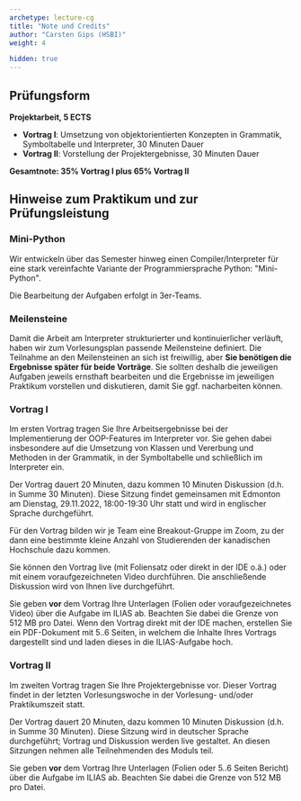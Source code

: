 ```yaml
---
archetype: lecture-cg
title: "Note und Credits"
author: "Carsten Gips (HSBI)"
weight: 4

hidden: true
---
```



## Prüfungsform

**Projektarbeit, 5 ECTS**

-   **Vortrag I**: Umsetzung von objektorientierten Konzepten in Grammatik,
    Symboltabelle und Interpreter, 30 Minuten Dauer
-   **Vortrag II**: Vorstellung der Projektergebnisse, 30 Minuten Dauer

**Gesamtnote: 35% Vortrag I plus 65% Vortrag II**


## Hinweise zum Praktikum und zur Prüfungsleistung

### Mini-Python

Wir entwickeln über das Semester hinweg einen Compiler/Interpreter für eine stark
vereinfachte Variante der Programmiersprache Python: "Mini-Python".

Die Bearbeitung der Aufgaben erfolgt in 3er-Teams.

### Meilensteine

Damit die Arbeit am Interpreter strukturierter und kontinuierlicher verläuft, haben
wir zum Vorlesungsplan passende Meilensteine definiert. Die Teilnahme an den
Meilensteinen an sich ist freiwillig, aber **Sie benötigen die Ergebnisse später
für beide Vorträge**. Sie sollten deshalb die jeweiligen Aufgaben jeweils ernsthaft
bearbeiten und die Ergebnisse im jeweiligen Praktikum vorstellen und diskutieren,
damit Sie ggf. nacharbeiten können.

### Vortrag I

Im ersten Vortrag tragen Sie Ihre Arbeitsergebnisse bei der Implementierung der
OOP-Features im Interpreter vor. Sie gehen dabei insbesondere auf die Umsetzung
von Klassen und Vererbung und Methoden in der Grammatik, in der Symboltabelle und
schließlich im Interpreter ein.

Der Vortrag dauert 20 Minuten, dazu kommen 10 Minuten Diskussion (d.h. in Summe
30 Minuten). Diese Sitzung findet gemeinsamen mit Edmonton am Dienstag, 29.11.2022,
18:00-19:30 Uhr statt und wird in englischer Sprache durchgeführt.

Für den Vortrag bilden wir je Team eine Breakout-Gruppe im Zoom, zu der dann eine
bestimmte kleine Anzahl von Studierenden der kanadischen Hochschule dazu kommen.

Sie können den Vortrag live (mit Foliensatz oder direkt in der IDE o.ä.) oder mit
einem voraufgezeichneten Video durchführen. Die anschließende Diskussion wird von
Ihnen live durchgeführt.

Sie geben **vor** dem Vortrag Ihre Unterlagen (Folien oder voraufgezeichnetes
Video) über die Aufgabe im ILIAS ab. Beachten Sie dabei die Grenze von 512 MB pro
Datei. Wenn den Vortrag direkt mit der IDE machen, erstellen Sie ein PDF-Dokument
mit 5..6 Seiten, in welchem die Inhalte Ihres Vortrags dargestellt sind und laden
dieses in die ILIAS-Aufgabe hoch.

### Vortrag II

Im zweiten Vortrag tragen Sie Ihre Projektergebnisse vor. Dieser Vortrag findet
in der letzten Vorlesungswoche in der Vorlesung- und/oder Praktikumszeit statt.

Der Vortrag dauert 20 Minuten, dazu kommen 10 Minuten Diskussion (d.h. in Summe
30 Minuten). Diese Sitzung wird in deutscher Sprache durchgeführt; Vortrag und
Diskussion werden live gestaltet. An diesen Sitzungen nehmen alle Teilnehmenden
des Moduls teil.

Sie geben **vor** dem Vortrag Ihre Unterlagen (Folien oder 5..6 Seiten Bericht)
über die Aufgabe im ILIAS ab. Beachten Sie dabei die Grenze von 512 MB pro Datei.
